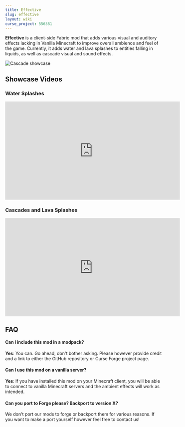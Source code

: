 ```yaml
---
title: Effective
slug: effective
layout: wiki
curse_project: 556381
---
```


**Effective**  is a client-side Fabric mod that adds  various visual and auditory effects lacking in Vanilla Minecraft 
to improve overall ambience and feel of the game.
Currently, it adds water  and lava splashes to entities falling in liquids, as well as cascade
visual and sound effects.

![Cascade showcase](https://pbs.twimg.com/media/FGf_2qOXsBcxsfs?format=jpg&name=large)

## Showcase Videos

### Water Splashes
<div>
<iframe width="560" height="315" src="https://www.youtube.com/embed/gx4mNQHiOUc" title="YouTube video player" frameborder="0" allow="accelerometer; autoplay; clipboard-write; encrypted-media; gyroscope; picture-in-picture" allowfullscreen></iframe>
</div>

### Cascades and Lava Splashes
<div>
<iframe width="560" height="315" src="https://www.youtube.com/embed/AnwoxryEn2g" title="YouTube video player" frameborder="0" allow="accelerometer; autoplay; clipboard-write; encrypted-media; gyroscope; picture-in-picture" allowfullscreen></iframe>
</div>

## FAQ

#### Can I include this mod in a modpack?

**Yes**: You can. Go ahead, don't bother asking. Please however provide credit and a link to either the GitHub repository or Curse Forge project page.

#### Can I use this mod on a vanilla server?

**Yes**: If you have installed this mod on your Minecraft client, you will  be able to connect to vanilla Minecraft servers and the ambient effects  will work as intended.

#### Can you port to Forge please? Backport to version X?

We don't port our mods to forge or backport them for various reasons. If you want to make a port yourself however feel free to contact us!
